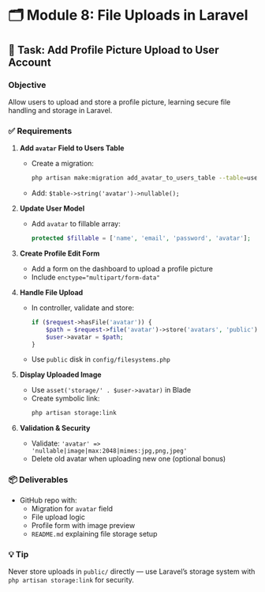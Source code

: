 # 🗂️ Module 8: File Uploads in Laravel

## 🎯 Task: Add Profile Picture Upload to User Account

### Objective
Allow users to upload and store a profile picture, learning secure file handling and storage in Laravel.

### ✅ Requirements

1. **Add `avatar` Field to Users Table**
   - Create a migration:
     ```bash
     php artisan make:migration add_avatar_to_users_table --table=users
     ```
   - Add: `$table->string('avatar')->nullable();`

2. **Update User Model**
   - Add `avatar` to fillable array:
     ```php
     protected $fillable = ['name', 'email', 'password', 'avatar'];
     ```

3. **Create Profile Edit Form**
   - Add a form on the dashboard to upload a profile picture
   - Include `enctype="multipart/form-data"`

4. **Handle File Upload**
   - In controller, validate and store:
     ```php
     if ($request->hasFile('avatar')) {
         $path = $request->file('avatar')->store('avatars', 'public');
         $user->avatar = $path;
     }
     ```
   - Use `public` disk in `config/filesystems.php`

5. **Display Uploaded Image**
   - Use `asset('storage/' . $user->avatar)` in Blade
   - Create symbolic link:
     ```bash
     php artisan storage:link
     ```

6. **Validation & Security**
   - Validate: `'avatar' => 'nullable|image|max:2048|mimes:jpg,png,jpeg'`
   - Delete old avatar when uploading new one (optional bonus)

### 📦 Deliverables
- GitHub repo with:
  - Migration for `avatar` field
  - File upload logic
  - Profile form with image preview
  - `README.md` explaining file storage setup

### 💡 Tip
Never store uploads in `public/` directly — use Laravel’s storage system with `php artisan storage:link` for security.